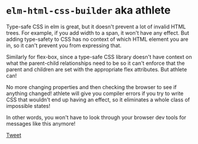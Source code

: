 # `elm-html-css-builder` aka athlete

Type-safe CSS in elm is great, but it doesn't prevent a lot of invalid HTML
trees. For example, if you add width to a span, it won't have any effect. But
adding type-safety to CSS has no context of which HTML element you are in, so
it can't prevent you from expressing that.

Similarly for flex-box, since a type-safe CSS library doesn't have context on
what the parent-child relationships need to be so it can't enforce that the
parent and children are set with the appropriate flex attributes.
But athlete can!

No more changing properties and then checking the browser to see if anything changed!
athlete will give you compiler errors if you try to write CSS
that wouldn't end up having an effect, so it eliminates a whole class of impossible states!

In other words, you won't have to look through your browser dev tools for messages like this anymore!

[Tweet](https://twitter.com/patrickbrosset/status/1118889616952766466)
